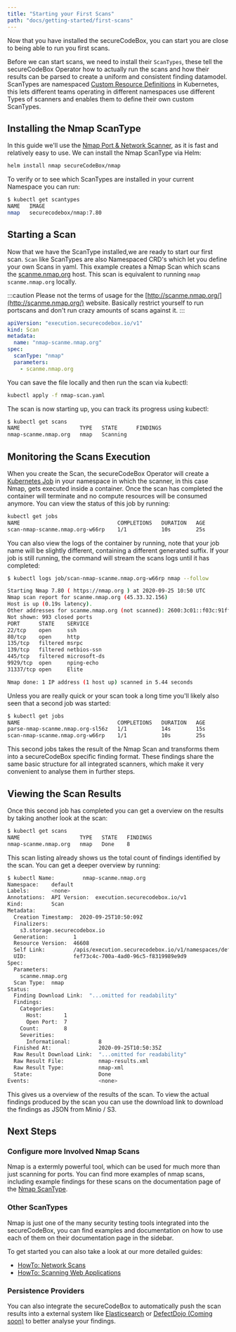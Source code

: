 ```yaml
---
title: "Starting your First Scans"
path: "docs/getting-started/first-scans"
---
```


Now that you have installed the secureCodeBox, you can start you are close to being able to run you first scans.

Before we can start scans, we need to install their `ScanTypes`, these tell the secureCodeBox Operator how to actually run the scans and how their results can be parsed to create a uniform and consistent finding datamodel. ScanTypes are namespaced [Custom Resource Definitions](https://kubernetes.io/docs/tasks/extend-kubernetes/custom-resources/custom-resource-definitions/) in Kubernetes, this lets different teams operating in different namespaces use different Types of scanners and enables them to define their own custom ScanTypes.

## Installing the Nmap ScanType

In this guide we'll use the [Nmap Port & Network Scanner](https://nmap.org), as it is fast and relatively easy to use. We can install the Nmap ScanType via Helm:

```bash
helm install nmap secureCodeBox/nmap
```

To verify or to see which ScanTypes are installed in your current Namespace you can run:

```bash {1}
$ kubectl get scantypes
NAME   IMAGE
nmap   securecodebox/nmap:7.80
```

## Starting a Scan

Now that we have the ScanType installed,we are ready to start our first scan. `Scan` like ScanTypes are also Namespaced CRD's which let you define your own Scans in yaml. This example creates a Nmap Scan which scans the [scanme.nmap.org](http://scanme.nmap.org) host. This scan is equivalent to running `nmap scanme.nmap.org` locally.

:::caution
Please not the terms of usage for the [http://scanme.nmap.org/](http://scanme.nmap.org/) website.
Basically restrict yourself to run portscans and don't run crazy amounts of scans against it.
:::

```yaml title="nmap-scan.yaml"
apiVersion: "execution.securecodebox.io/v1"
kind: Scan
metadata:
  name: "nmap-scanme.nmap.org"
spec:
  scanType: "nmap"
  parameters:
    - scanme.nmap.org
```

You can save the file locally and then run the scan via kubectl:

```bash
kubectl apply -f nmap-scan.yaml
```

The scan is now starting up, you can track its progress using kubectl:

```bash
$ kubectl get scans
NAME                   TYPE   STATE      FINDINGS
nmap-scanme.nmap.org   nmap   Scanning
```

## Monitoring the Scans Execution

When you create the Scan, the secureCodeBox Operator will create a [Kubernetes Job](https://kubernetes.io/docs/concepts/workloads/controllers/jobs-run-to-completion/) in your namespace in which the scanner, in this case Nmap, gets executed inside a container. Once the scan has completed the container will terminate and no compute resources will be consumed anymore. You can view the status of this job by running:

```bash {1}
kubectl get jobs
NAME                               COMPLETIONS   DURATION   AGE
scan-nmap-scanme.nmap.org-w66rp    1/1           10s        25s
```

You can also view the logs of the container by running, note that your job name will be slightly different, containing a different generated suffix. If your job is still running, the command will stream the scans logs until it has completed:

```bash
$ kubectl logs job/scan-nmap-scanme.nmap.org-w66rp nmap --follow

Starting Nmap 7.80 ( https://nmap.org ) at 2020-09-25 10:50 UTC
Nmap scan report for scanme.nmap.org (45.33.32.156)
Host is up (0.19s latency).
Other addresses for scanme.nmap.org (not scanned): 2600:3c01::f03c:91ff:fe18:bb2f
Not shown: 993 closed ports
PORT      STATE    SERVICE
22/tcp    open     ssh
80/tcp    open     http
135/tcp   filtered msrpc
139/tcp   filtered netbios-ssn
445/tcp   filtered microsoft-ds
9929/tcp  open     nping-echo
31337/tcp open     Elite

Nmap done: 1 IP address (1 host up) scanned in 5.44 seconds

```

Unless you are really quick or your scan took a long time you'll likely also seen that a second job was started:

```bash
$ kubectl get jobs
NAME                               COMPLETIONS   DURATION   AGE
parse-nmap-scanme.nmap.org-sl56z   1/1           14s        15s
scan-nmap-scanme.nmap.org-w66rp    1/1           10s        25s
```

This second jobs takes the result of the Nmap Scan and transforms them into a secureCodeBox specific finding format. These findings share the same basic structure for all integrated scanners, which make it very convenient to analyse them in further steps.

## Viewing the Scan Results

Once this second job has completed you can get a overview on the results by taking another look at the scan:

```bash
$ kubectl get scans
NAME                   TYPE   STATE   FINDINGS
nmap-scanme.nmap.org   nmap   Done    8
```

This scan listing already shows us the total count of findings identified by the scan. You can get a deeper overview by running:

```bash {20-26}
$ kubectl Name:         nmap-scanme.nmap.org
Namespace:    default
Labels:       <none>
Annotations:  API Version:  execution.securecodebox.io/v1
Kind:         Scan
Metadata:
  Creation Timestamp:  2020-09-25T10:50:09Z
  Finalizers:
    s3.storage.securecodebox.io
  Generation:        1
  Resource Version:  46608
  Self Link:         /apis/execution.securecodebox.io/v1/namespaces/default/scans/nmap-scanme.nmap.org
  UID:               fef73c4c-700a-4ad0-96c5-f8319989e9d9
Spec:
  Parameters:
    scanme.nmap.org
  Scan Type:  nmap
Status:
  Finding Download Link:  "...omitted for readability"
  Findings:
    Categories:
      Host:       1
      Open Port:  7
    Count:        8
    Severities:
      Informational:         8
  Finished At:               2020-09-25T10:50:35Z
  Raw Result Download Link:  "...omitted for readability"
  Raw Result File:           nmap-results.xml
  Raw Result Type:           nmap-xml
  State:                     Done
Events:                      <none>
```

This gives us a overview of the results of the scan.
To view the actual findings produced by the scan you can use the download link to download the findings as JSON from Minio / S3.

## Next Steps

### Configure more Involved Nmap Scans

Nmap is a extermly powerful tool, which can be used for much more than just scanning for ports.
You can find more examples of nmap scans, including example findings for these scans on the documentation page of the [Nmap ScanType](/docs/scanners/Nmap).

### Other ScanTypes

Nmap is just one of the many security testing tools integrated into the secureCodeBox, you can find examples and documentation on how to use each of them on their documentation page in the sidebar.

To get started you can also take a look at our more detailed guides:

- [HowTo: Network Scans](/docs/user-guide/scanning-networks)
- [HowTo: Scanning Web Applications](/docs/user-guide/scanning-web-applications)

### Persistence Providers

You can also integrate the secureCodeBox to automatically push the scan results into a external system like [Elasticsearch](/docs/hooks/Elasticsearch) or [DefectDojo (Coming soon)](/docs/hooks/DefectDojo) to better analyse your findings.
